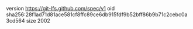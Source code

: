 version https://git-lfs.github.com/spec/v1
oid sha256:28f1ad71d81ace581cf8ffc89ce6db915fdf9b52bff86b9b71c2cebc0a3cd564
size 2002

